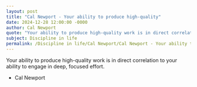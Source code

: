 ```yaml
---
layout: post
title: "Cal Newport - Your ability to produce high-quality"
date: 2024-12-28 12:00:00 -0000
author: Cal Newport
quote: "Your ability to produce high-quality work is in direct correlation to your ability to engage in deep, focused effort."
subject: Discipline in life
permalink: /Discipline in life/Cal Newport/Cal Newport - Your ability to produce high-quality
---
```


Your ability to produce high-quality work is in direct correlation to your ability to engage in deep, focused effort.

- Cal Newport
